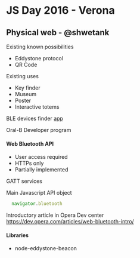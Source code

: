 # JS Day 2016 - Verona

## Physical web - @shwetank
Existing known possibilities
- Eddystone protocol
- QR Code

Existing uses
- Key finder
- Museum
- Poster
- Interactive totems

BLE devices finder [app](https://play.google.com/store/apps/details?id=no.nordicsemi.android.mcp&hl=it)

Oral-B Developer program

#### Web Bluetooth API
- User access required
- HTTPs only
- Partially implemented

GATT services

Main Javascript API object
```javascript
  navigator.bluetooth
```

Introductory article in Opera Dev center https://dev.opera.com/articles/web-bluetooth-intro/

#### Libraries
- node-eddystone-beacon
